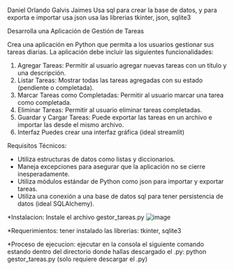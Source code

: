 Daniel Orlando Galvis Jaimes
Usa sql para crear la base de datos, y para exporta e importar usa json
usa las librerias tkinter, json, sqlite3

Desarrolla una Aplicación de Gestión de Tareas

Crea una aplicación en Python que permita a los usuarios gestionar sus tareas diarias. La aplicación debe incluir las siguientes funcionalidades:

1. Agregar Tareas:
        Permitir al usuario agregar nuevas tareas con un título y una descripción.
2. Listar Tareas:
        Mostrar todas las tareas agregadas con su estado (pendiente o completada).
3. Marcar Tareas como Completadas:
        Permitir al usuario marcar una tarea como completada.
4. Eliminar Tareas:
        Permitir al usuario eliminar tareas completadas.
5. Guardar y Cargar Tareas:
        Puede exportar las tareas en un archivo e importar las desde el mismo archivo.
6. Interfaz
        Puedes crear una interfaz gráfica (ideal streamlit)

Requisitos Técnicos:

* Utiliza estructuras de datos como listas y diccionarios.
* Maneja excepciones para asegurar que la aplicación no se cierre inesperadamente.
* Utiliza módulos estándar de Python como json para importar y exportar tareas.
* Utiliza una conexión a una base de datos sql para tener persistencia de datos (ideal SQLAlchemy).

*Instalacion:
 Instale el archivo gestor_tareas.py
 ![image](https://github.com/user-attachments/assets/19bc617b-c58d-4cfc-917d-5e1ddb16b093)


 

*Requerimientos:
 tener instalado las librerias: tkinter, sqlite3

*Proceso de ejecucion:
 ejecutar en la consola el siguiente comando estando dentro del directorio donde hallas descargado el .py: python gestor_tareas.py
 (solo requiere descargar el .py)
  
